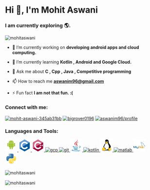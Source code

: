 <h1 align="left">Hi 👋, I'm Mohit Aswani</h1>
<h3 align="left">I am currently exploring 🌎.</h3>

<p align="left"> <img src="https://komarev.com/ghpvc/?username=mohitaswani&label=Profile%20views&color=0e75b6&style=flat" alt="mohitaswani" /> </p>

- 🔭 I’m currently working on **developing android apps and cloud computing.**

- 🌱 I’m currently learning **Kotlin , Android and Google Cloud.**

- 💬 Ask me about **C , Cpp , Java , Competitive programming**

- 📫 How to reach me **aswanim96@gmail.com**

- ⚡ Fun fact **I am not that fun. :(**

<h3 align="left">Connect with me:</h3>
<p align="left">
<a href="https://linkedin.com/in/mohit-aswani-345ab31bb" target="blank"><img align="center" src="https://raw.githubusercontent.com/rahuldkjain/github-profile-readme-generator/master/src/images/icons/Social/linked-in-alt.svg" alt="mohit-aswani-345ab31bb" height="30" width="40" /></a>
<a href="https://codeforces.com/profile/bigrover0196" target="blank"><img align="center" src="https://cdn.jsdelivr.net/npm/simple-icons@3.0.1/icons/codeforces.svg" alt="bigrover0196" height="30" width="40" /></a>
<a href="https://auth.geeksforgeeks.org/user/aswanim96/profile" target="blank"><img align="center" src="https://raw.githubusercontent.com/rahuldkjain/github-profile-readme-generator/master/src/images/icons/Social/geeks-for-geeks.svg" alt="aswanim96/profile" height="30" width="40" /></a>
</p>


<h3 align="left">Languages and Tools:</h3>
<p align="left"> <a href="https://developer.android.com" target="_blank"> <img src="https://raw.githubusercontent.com/devicons/devicon/master/icons/android/android-original-wordmark.svg" alt="android" width="40" height="40"/> </a> <a href="https://www.cprogramming.com/" target="_blank"> <img src="https://raw.githubusercontent.com/devicons/devicon/master/icons/c/c-original.svg" alt="c" width="40" height="40"/> </a> <a href="https://www.w3schools.com/cpp/" target="_blank"> <img src="https://raw.githubusercontent.com/devicons/devicon/master/icons/cplusplus/cplusplus-original.svg" alt="cplusplus" width="40" height="40"/> </a> <a href="https://cloud.google.com" target="_blank"> <img src="https://www.vectorlogo.zone/logos/google_cloud/google_cloud-icon.svg" alt="gcp" width="40" height="40"/> </a> <a href="https://git-scm.com/" target="_blank"> <img src="https://www.vectorlogo.zone/logos/git-scm/git-scm-icon.svg" alt="git" width="40" height="40"/> </a> <a href="https://www.java.com" target="_blank"> <img src="https://raw.githubusercontent.com/devicons/devicon/master/icons/java/java-original.svg" alt="java" width="40" height="40"/> </a> <a href="https://kotlinlang.org" target="_blank"> <img src="https://www.vectorlogo.zone/logos/kotlinlang/kotlinlang-icon.svg" alt="kotlin" width="40" height="40"/> </a> <a href="https://www.linux.org/" target="_blank"> <img src="https://raw.githubusercontent.com/devicons/devicon/master/icons/linux/linux-original.svg" alt="linux" width="40" height="40"/> </a> <a href="https://www.mathworks.com/" target="_blank"> <img src="https://upload.wikimedia.org/wikipedia/commons/2/21/Matlab_Logo.png" alt="matlab" width="40" height="40"/> </a> <a href="https://www.mysql.com/" target="_blank"> <img src="https://raw.githubusercontent.com/devicons/devicon/master/icons/mysql/mysql-original-wordmark.svg" alt="mysql" width="40" height="40"/> </a> <a href="https://www.python.org" target="_blank"> <img src="https://raw.githubusercontent.com/devicons/devicon/master/icons/python/python-original.svg" alt="python" width="40" height="40"/> </a> </p>

<p><img align="center" src="https://github-readme-stats.vercel.app/api/top-langs?username=mohitaswani&show_icons=true&locale=en&layout=compact" alt="mohitaswani" /></p>

<p><img align="center" src="https://github-readme-streak-stats.herokuapp.com/?user=mohitaswani&" alt="mohitaswani" /></p>

 
